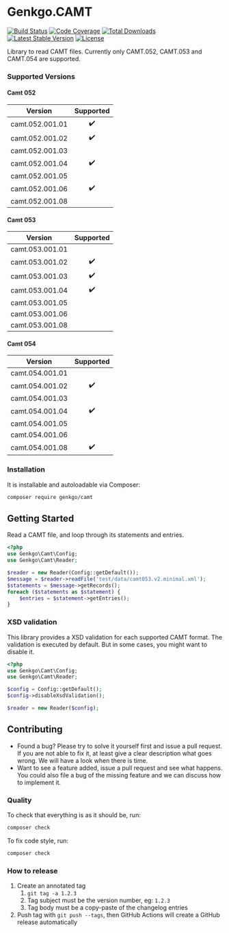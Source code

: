 # Genkgo.CAMT

[![Build Status](https://github.com/genkgo/camt/workflows/main/badge.svg)](https://github.com/genkgo/camt/actions)
[![Code Coverage](https://codecov.io/gh/genkgo/camt/branch/main/graph/badge.svg)](https://codecov.io/gh/genkgo/camt)
[![Total Downloads](https://poser.pugx.org/genkgo/camt/downloads.png)](https://packagist.org/packages/genkgo/camt)
[![Latest Stable Version](https://poser.pugx.org/genkgo/camt/v/stable.png)](https://packagist.org/packages/genkgo/camt)
[![License](https://poser.pugx.org/genkgo/camt/license.png)](https://packagist.org/packages/genkgo/camt)

Library to read CAMT files. Currently only CAMT.052, CAMT.053 and CAMT.054 are supported.

### Supported Versions

#### Camt 052

| Version           | Supported          |
| :---------------: | :----------------: |
| camt.052.001.01   | :heavy_check_mark: |
| camt.052.001.02   | :heavy_check_mark: |
| camt.052.001.03   |                    |
| camt.052.001.04   | :heavy_check_mark: |
| camt.052.001.05   |                    |
| camt.052.001.06   | :heavy_check_mark: |
| camt.052.001.08   |                    |

#### Camt 053

| Version           | Supported          |
| :---------------: | :----------------: |
| camt.053.001.01   |                    |
| camt.053.001.02   | :heavy_check_mark: |
| camt.053.001.03   | :heavy_check_mark: |
| camt.053.001.04   | :heavy_check_mark: |
| camt.053.001.05   |                    |
| camt.053.001.06   |                    |
| camt.053.001.08   |                    |

#### Camt 054

| Version           | Supported          |
| :---------------: | :----------------: |
| camt.054.001.01   |                    |
| camt.054.001.02   | :heavy_check_mark: |
| camt.054.001.03   |                    |
| camt.054.001.04   | :heavy_check_mark: |
| camt.054.001.05   |                    |
| camt.054.001.06   |                    |
| camt.054.001.08   | :heavy_check_mark: |

### Installation

It is installable and autoloadable via Composer:

```sh
composer require genkgo/camt
```

## Getting Started

Read a CAMT file, and loop through its statements and entries.

```php
<?php
use Genkgo\Camt\Config;
use Genkgo\Camt\Reader;

$reader = new Reader(Config::getDefault());
$message = $reader->readFile('test/data/camt053.v2.minimal.xml');
$statements = $message->getRecords();
foreach ($statements as $statement) {
    $entries = $statement->getEntries();
}
```



### XSD validation
   
This library provides a XSD validation for each supported CAMT format. The validation is executed by default. But in some cases, you might want to disable it.

```php
<?php
use Genkgo\Camt\Config;
use Genkgo\Camt\Reader;

$config = Config::getDefault();
$config->disableXsdValidation();

$reader = new Reader($config);
```
   

## Contributing

- Found a bug? Please try to solve it yourself first and issue a pull request. If you are not able to fix it, at least
  give a clear description what goes wrong. We will have a look when there is time.
- Want to see a feature added, issue a pull request and see what happens. You could also file a bug of the missing
  feature and we can discuss how to implement it.


### Quality

To check that everything is as it should be, run:

```sh
composer check
```

To fix code style, run:

```sh
composer check
```

### How to release

1. Create an annotated tag
    1. `git tag -a 1.2.3`
    1. Tag subject must be the version number, eg: `1.2.3`
    1. Tag body must be a copy-paste of the changelog entries
1. Push tag with `git push --tags`, then GitHub Actions will create a GitHub release automatically
